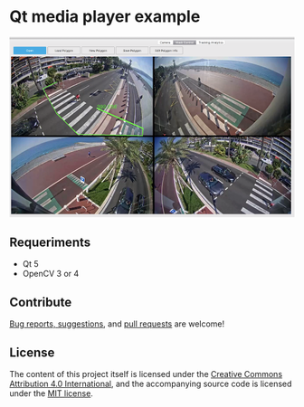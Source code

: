 # Qt media player example

![Qt media player](./qt-media-player.png?raw=true)

## Requeriments

* Qt 5
* OpenCV 3 or 4

## Contribute

[Bug reports, suggestions](https://github.com/marcosgomesborges/qt-media-player/issues), and [pull requests](https://github.com/marcosgomesborges/qt-media-player/pulls) are welcome!

## License

The content of this project itself is licensed under the [Creative Commons Attribution 4.0 International](https://creativecommons.org/licenses/by/4.0), and the accompanying source code is licensed under the [MIT license](LICENSE.md).
